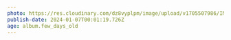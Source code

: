 ```yaml
---
photo: https://res.cloudinary.com/dz8vyplpm/image/upload/v1705507986/IMG_8285_bf8tka.jpg
publish-date: 2024-01-07T00:01:19.726Z
age: album.few_days_old
---
```

